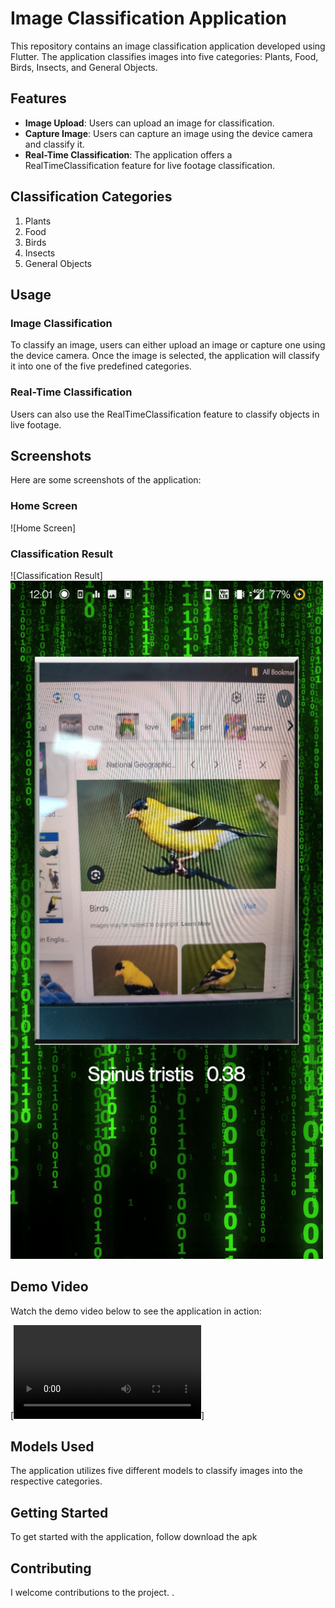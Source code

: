 # Image Classification Application

This repository contains an image classification application developed using Flutter. The application classifies images into five categories: Plants, Food, Birds, Insects, and General Objects.

## Features

- **Image Upload**: Users can upload an image for classification.
- **Capture Image**: Users can capture an image using the device camera and classify it.
- **Real-Time Classification**: The application offers a RealTimeClassification feature for live footage classification.

## Classification Categories

1. Plants
2. Food
3. Birds
4. Insects
5. General Objects

## Usage

### Image Classification

To classify an image, users can either upload an image or capture one using the device camera. Once the image is selected, the application will classify it into one of the five predefined categories.

### Real-Time Classification

Users can also use the RealTimeClassification feature to classify objects in live footage.

## Screenshots

Here are some screenshots of the application:

### Home Screen
![Home Screen]

### Classification Result
![Classification Result]<img src="Screenshot_20230925-120112.jpg" width="500" alt="Alt text">

## Demo Video

Watch the demo video below to see the application in action:

[![Demo Video](https://cdn.discordapp.com/attachments/754057588714373325/1155766176375394335/App_demo.mp4)]

## Models Used

The application utilizes five different models to classify images into the respective categories.

## Getting Started

To get started with the application, follow download the apk

## Contributing

I welcome contributions to the project. .


